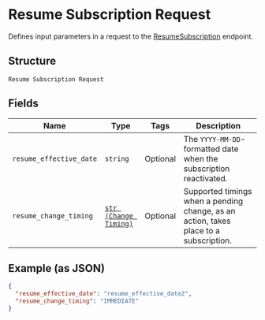 
# Resume Subscription Request

Defines input parameters in a request to the
[ResumeSubscription](/doc/api/subscriptions.md#resume-subscription) endpoint.

## Structure

`Resume Subscription Request`

## Fields

| Name | Type | Tags | Description |
|  --- | --- | --- | --- |
| `resume_effective_date` | `string` | Optional | The `YYYY-MM-DD`-formatted date when the subscription reactivated. |
| `resume_change_timing` | [`str (Change Timing)`](/doc/models/change-timing.md) | Optional | Supported timings when a pending change, as an action, takes place to a subscription. |

## Example (as JSON)

```json
{
  "resume_effective_date": "resume_effective_date2",
  "resume_change_timing": "IMMEDIATE"
}
```

